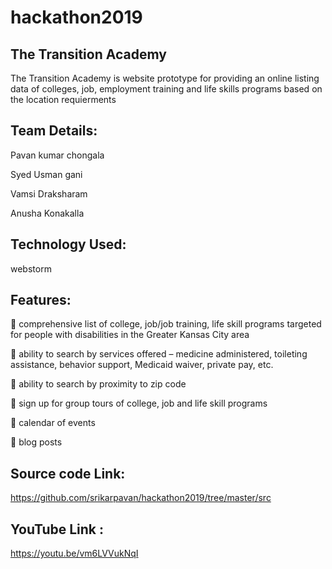 # hackathon2019

## The Transition Academy

The Transition Academy is website prototype for providing an online listing data of colleges, job, employment training and life skills programs based on the location requierments

## Team Details:

Pavan kumar chongala

Syed Usman gani

Vamsi Draksharam

Anusha Konakalla

## Technology Used:

webstorm

## Features:

 comprehensive list of college, job/job training, life skill programs targeted for
people with disabilities in the Greater Kansas City area

 ability to search by services offered – medicine administered, toileting
assistance, behavior support, Medicaid waiver, private pay, etc.

 ability to search by proximity to zip code 

 sign up for group tours of college, job and life skill programs 

 calendar of events 

 blog posts

## Source code Link:
https://github.com/srikarpavan/hackathon2019/tree/master/src

## YouTube Link :
https://youtu.be/vm6LVVukNqI

